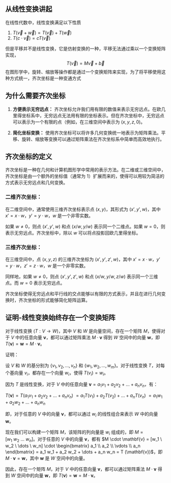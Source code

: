 ## 从线性变换讲起
在线性代数中，线性变换满足以下性质
1. $T(\vec{v}+\vec{w}) = T(\vec{v})+T(\vec{w})$
2. $T (c \cdot \vec{v}) =cT (\vec{v})$

但是平移并不是线性变换，它是仿射变换的一种，平移无法通过乘以一个变换矩阵实现，
$$
T(\vec{v})=M \vec{v} +\vec{b}
$$
在图形学中，旋转、缩放等操作都是通过一个变换矩阵来实现，为了将平移使用这种方式统一，齐次坐标是一种变通方式
## 为什么需要齐次坐标

1. **方便表示无穷远点：** 齐次坐标允许我们用有限的数值来表示无穷远点。在欧几里得坐标系中，无穷远点无法用有限的坐标表示。但在齐次坐标中，无穷远点可以表示为一个有限的点（例如，在三维空间中表示为 $(x, y, z, 0)$。

2. **简化坐标变换：** 使用齐次坐标可以将许多几何变换统一地表示为矩阵乘法。平移、旋转、缩放等变换可以通过矩阵乘法在齐次坐标系中简单而高效地执行。

## 齐次坐标的定义
齐次坐标是一种在几何和计算机图形学中常用的表示方法。在二维或三维空间中，齐次坐标是由一个额外的坐标值（通常为 1）扩展而来的，使得可以用较为简洁的方式表示无穷远点和几何变换。

### 二维齐次坐标：
在二维空间中，通常使用三维齐次坐标表示点 $(x, y)$，其形式为 $(x', y', w)$，其中 $x' = x \cdot w$，$y' = y \cdot w$，$w$ 是一个非零实数。

如果 $w \neq 0$，则点 $(x', y', w)$ 和点 $(x/w, y/w)$ 表示同一个二维点。如果 $w = 0$，则表示无穷远点。齐次坐标中，除以 $w$ 可以将点投影回欧几里得坐标。

### 三维齐次坐标：
在三维空间中，点 $(x, y, z)$ 的三维齐次坐标为 $(x', y', z', w)$，其中 $x' = x \cdot w$，$y' = y \cdot w$，$z' = z \cdot w$，$w$ 是一个非零实数。

同样地，如果 $w \neq 0$，则点 $(x', y', z', w)$ 和点 $(x/w, y/w, z/w)$ 表示同一个三维点。而 $w = 0$ 表示无穷远点。

齐次坐标使得无穷远点和平行线的交点能够以有限的方式表示，并且在进行几何变换时，齐次坐标的形式能够简化矩阵运算。

## 证明-线性变换始终存在一个变换矩阵
对于线性变换 $(T: V \rightarrow W)$，其中 $V$ 和 $W$ 是向量空间，存在一个矩阵 $M$，使得对于 $V$ 中的任意向量 $\mathbf{v}$，都可以通过矩阵乘法 $M \cdot \mathbf{v}$ 得到 $W$ 空间中的向量 $\mathbf{w}$，即 $T (\mathbf{v}) = \mathbf{w} = M \cdot \mathbf{v}$。

证明：

设 $V$ 和 $W$ 的基分别为 $\{v_1, v_2, \dots, v_n\}$ 和 $\{w_1, w_2, \dots, w_m\}$。对于线性变换 $T$，对每个基向量 $v_i$，都存在一个向量 $w_i$，使得 $T (v_i) = w_i$。

因为 $T$ 是线性变换，对于 $V$ 中的任意向量 $\mathbf{v} = a_1 v_1 + a_2 v_2 + \dots + a_n v_n$，有：

$T (\mathbf{v}) = T (a_1 v_1 + a_2 v_2 + \dots + a_n v_n)$
$= a_1 T (v_1) + a_2 T (v_2) + \dots + a_n T (v_n)$
$= a_1 w_1 + a_2 w_2 + \dots + a_n w_n$

即，对于任意的 $V$ 中的向量 $\mathbf{v}$，都可以通过 $w_i$ 的线性组合来表示 $W$ 中的向量 $\mathbf{w}$。

现在我们可以构建一个矩阵 $M$，该矩阵的列向量是 $w_i$ 组成的，即 $M = [w_1 \ w_2 \ \dots \ w_n]$。对于任意的 $V$ 中的向量 $\mathbf{v}$，都有 $M \cdot \mathbf{v} = [w_1 \ w_2 \ \dots \ w_n] \cdot \begin{bmatrix} a_1 \\ a_2 \\ \vdots \\ a_n \end{bmatrix} = a_1 w_1 + a_2 w_2 + \dots + a_n w_n = T (\mathbf{v})$，即 $M \cdot \mathbf{v} = \mathbf{w}$，其中 $\mathbf{w}$ 是 $W$ 空间中的向量。

因此，存在一个矩阵 $M$，对于 $V$ 中的任意向量 $\mathbf{v}$，都可以通过矩阵乘法 $M \cdot \mathbf{v}$ 得到 $W$ 空间中的向量 $\mathbf{w}$，即 $T (\mathbf{v}) = \mathbf{w} = M \cdot \mathbf{v}$。